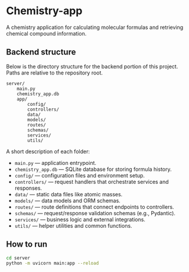 # Chemistry-app

A chemistry application for calculating molecular formulas and retrieving chemical compound information.

## Backend structure

Below is the directory structure for the backend portion of this project. Paths are relative to the repository root.

```
server/
	main.py
	chemistry_app.db
	app/
		config/
		controllers/
		data/
		models/
		routes/
		schemas/
		services/
		utils/
```

A short description of each folder:

- `main.py` — application entrypoint.
- `chemistry_app.db` — SQLite database for storing formula history.
- `config/` — configuration files and environment setup.
- `controllers/` — request handlers that orchestrate services and responses.
- `data/` — static data files like atomic masses.
- `models/` — data models and ORM schemas.
- `routes/` — route definitions that connect endpoints to controllers.
- `schemas/` — request/response validation schemas (e.g., Pydantic).
- `services/` — business logic and external integrations.
- `utils/` — helper utilities and common functions.

## How to run

```bash
cd server
python -m uvicorn main:app --reload
```
